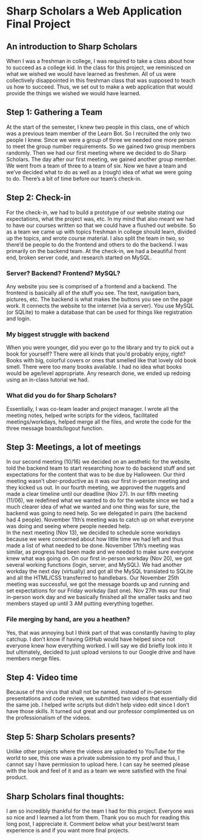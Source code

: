 # Sharp Scholars a Web Application Final Project
## An introduction to Sharp Scholars<br>
When I was a freshman in college, I was required to take a class about how to succeed as a college kid. In the class for this project, we reminisced on what we wished we would have learned as freshmen. All of us were collectively disappointed in this freshman class that was supposed to teach us how to succeed. Thus, we set out to make a web application that would provide the things we wished we would have learned. <br> 
## Step 1: Gathering a Team <br>
At the start of the semester, I knew two people in this class, one of which was a previous team member of the Learn Bot. So I recruited the only two people I knew. Since we were a group of three we needed one more person to meet the group number requirements. So we gained two group members randomly. Then we had our first meeting where we decided to do Sharp Scholars. The day after our first meeting, we gained another group member. We went from a team of three to a team of six. 
Now we have a team and we’ve decided what to do as well as a (rough) idea of what we were going to do. There’s a bit of time before our team’s check-in.<br> 
## Step 2: Check-in<br>
For the check-in, we had to build a prototype of our website stating our expectations, what the project was, etc. In my mind that also meant we had to have our courses written so that we could have a flushed out website. So as a team we came up with topics freshman in college should learn, divided up the topics, and wrote course material. I also split the team in two, so there’d be people to do the frontend and others to do the backend. I was primarily on the backend team.
At the check-in, we had a beautiful front end, broken server code, and research started on MySQL.<br>
### Server? Backend? Frontend? MySQL? 
Any website you see is comprised of a frontend and a backend. The frontend is basically all of the stuff you see. The text, navigation bars, pictures, etc. The backend is what makes the buttons you see on the page work. It connects the website to the internet (via a server). You use MySQL (or SQLite) to make a database that can be used for things like registration and login.<br>
### My biggest struggle with backend
When you were younger, did you ever go to the library and try to pick out a book for yourself? There were all kinds that you’d probably enjoy, right? Books with big, colorful covers or ones that smelled like that lovely old book smell. There were too many books available. I had no idea what books would be age/level appropriate. Any research done, we ended up redoing using an in-class tutorial we had.<br>
### What did you do for Sharp Scholars?
Essentially, I was co-team leader and project manager. I wrote all the meeting notes, helped write scripts for the videos, facilitated meetings/workdays, helped merge all the files, and wrote the code for the three message boards/logout function.
## Step 3: Meetings, a lot of meetings
In our second meeting (10/16) we decided on an aesthetic for the website, told the backend team to start researching how to do backend stuff and set expectations for the content that was to be due by Halloween. Our third meeting wasn’t uber-productive as it was our first in-person meeting and they kicked us out. In our fourth meeting, we approved the nuggets and made a clear timeline until our deadline (Nov 27). In our fifth meeting (11/06), we redefined what we wanted to do for the website since we had a much clearer idea of what we wanted and one thing was for sure, the backend was going to need help. So we delegated in pairs (the backend had 4 people). November 11th’s meeting was to catch up on what everyone was doing and seeing where people needed help.<br>
In the next meeting (Nov 13), we decided to schedule some workdays because we were concerned about how little time we had left and thus made a list of what needed to be done. November 17th’s meeting was similar, as progress had been made and we needed to make sure everyone knew what was going on. On our first in-person workday (Nov 20), we got several working functions (login, server, and MySQL). We had another workday the next day (virtually) and got all the MySQL translated to SQLite and all the HTML/CSS transferred to handlebars. Our November 25th meeting was successful, we got the message boards up and running and set expectations for our Friday workday (last one). Nov 27th was our final in-person work day and we basically finished all the smaller tasks and two members stayed up until 3 AM putting everything together.<br>
### File merging by hand, are you a heathen?
Yes, that was annoying but I think part of that was constantly having to play catchup. I don’t know if having GitHub would have helped since not everyone knew how everything worked. I will say we did briefly look into it but ultimately, decided to just upload versions to our Google drive and have members merge files.<br> 
## Step 4: Video time<br>
Because of the virus that shall not be named, instead of in-person presentations and code review, we submitted two videos that essentially did the same job. I helped write scripts but didn’t help video edit since I don’t have those skills. It turned out great and our professor complimented us on the professionalism of the videos.<br>
## Step 5: Sharp Scholars presents?<br>
Unlike other projects where the videos are uploaded to YouTube for the world to see, this one was a private submission to my prof and thus, I cannot say I have permission to upload here. I can say he seemed please with the look and feel of it and as a team we were satisfied with the final product.<br>
## Sharp Scholars final thoughts:<br>
I am so incredibly thankful for the team I had for this project. Everyone was so nice and I learned a lot from them. Thank you so much for reading this long post, I appreciate it. Comment below what your best/worst team experience is and if you want more final projects.<br>

